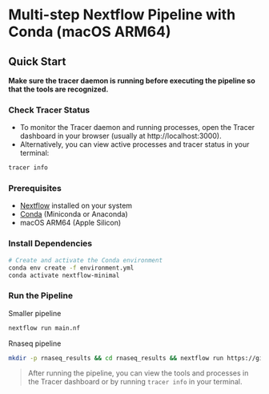 # Multi-step Nextflow Pipeline with Conda (macOS ARM64)

## Quick Start

**Make sure the tracer daemon is running before executing the pipeline so that the tools are recognized.**

### Check Tracer Status

- To monitor the Tracer daemon and running processes, open the Tracer dashboard in your browser (usually at http://localhost:3000).
- Alternatively, you can view active processes and tracer status in your terminal:

```bash
tracer info
```

### Prerequisites

- [Nextflow](https://www.nextflow.io/docs/latest/getstarted.html#installation) installed on your system
- [Conda](https://docs.conda.io/en/latest/miniconda.html) (Miniconda or Anaconda)
- macOS ARM64 (Apple Silicon)

### Install Dependencies

```bash
# Create and activate the Conda environment
conda env create -f environment.yml
conda activate nextflow-minimal
```

### Run the Pipeline

Smaller pipeline

```bash
nextflow run main.nf
```

Rnaseq pipeline

```bash
mkdir -p rnaseq_results && cd rnaseq_results && nextflow run https://github.com/nf-core/rnaseq -c ../custom.config -profile test --outdir results -resume
```

> After running the pipeline, you can view the tools and processes in the Tracer dashboard or by running `tracer info` in your terminal.
